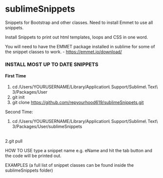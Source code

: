 # sublimeSnippets
Snippets for Bootstrap and other classes. Need to install Emmet to use all snippets.

Install Snippets to print out html templates, loops and CSS in one word.

You will need to have the EMMET package installed in sublime for some of the snippet classes to work. - https://emmet.io/download/

### INSTALL MOST UP TO DATE SNIPPETS

#### First Time
1. cd /Users/YOURUSERNAME/Library/Application\ Support/Sublime\ Text\ 3/Packages/User
2. git init
3. git clone https://github.com/repyourhood619/sublimeSnippets.git

Second Time:
1. cd /Users/YOURUSERNAME/Library/Application\ Support/Sublime\ Text\ 3/Packages/User/sublimeSnippets
<br>
2.git pull

HOW TO USE
type a snippet name e.g. eName and hit the tab button and the code will be printed out.

EXAMPLES (a full list of snippet classes can be found inside the sublimeSnippets folder)
